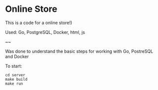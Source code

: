 ﻿# Online Store

This is a code for a online store!)

Used: Go, PostgreSQL, Docker, html, js

~~

Was done to understand the basic steps for working with Go, PostreSQL and Docker

To start:
````
cd server
make build
make run
````